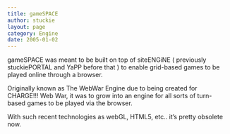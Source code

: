 ```yaml
---
title: gameSPACE
author: stuckie
layout: page
category: Engine
date: 2005-01-02
---
```

gameSPACE was meant to be built on top of siteENGiNE ( previously stuckiePORTAL and YaPP before that ) to enable grid-based games to be played online through a browser.

Originally known as The WebWar Engine due to being created for CHARGE!!! Web War, it was to grow into an engine for all sorts of turn-based games to be played via the browser.

With such recent technologies as webGL, HTML5, etc.. it&#8217;s pretty obsolete now.
